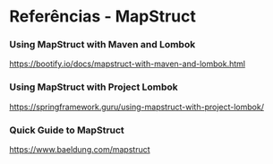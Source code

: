 # Referências - MapStruct

### Using MapStruct with Maven and Lombok

https://bootify.io/docs/mapstruct-with-maven-and-lombok.html

### Using MapStruct with Project Lombok

https://springframework.guru/using-mapstruct-with-project-lombok/

### Quick Guide to MapStruct

https://www.baeldung.com/mapstruct